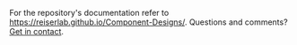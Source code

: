 For the repository's documentation refer to <https://reiserlab.github.io/Component-Designs/>. Questions and comments? [Get in contact](https://reiserlab.github.io/Component-Designs/about).